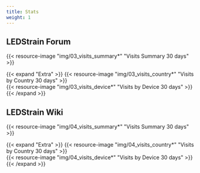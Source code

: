 ```yaml
---
title: Stats
weight: 1
---
```


## LEDStrain Forum

{{< resource-image "img/03_visits_summary*" "Visits Summary 30 days" >}}  

{{< expand "Extra" >}}
{{< resource-image "img/03_visits_country*" "Visits by Country 30 days" >}}  
{{< resource-image "img/03_visits_device*" "Visits by Device 30 days" >}}  
{{< /expand >}}

## LEDStrain Wiki

{{< resource-image "img/04_visits_summary*" "Visits Summary 30 days" >}}  

{{< expand "Extra" >}}
{{< resource-image "img/04_visits_country*" "Visits by Country 30 days" >}}  
{{< resource-image "img/04_visits_device*" "Visits by Device 30 days" >}}  
{{< /expand >}}

